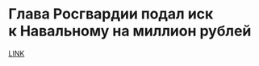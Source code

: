 # Глава Росгвардии подал иск к Навальному на миллион рублей 



[LINK](https://varlamov.ru/3215877.html)
